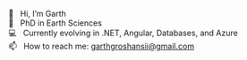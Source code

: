 👋  &nbsp;&nbsp;Hi, I’m Garth <br/>
🌱  &nbsp;&nbsp;PhD in Earth Sciences <br/>
💻  &nbsp;&nbsp;Currently evolving in .NET, Angular, Databases, and Azure <br/>
📫  &nbsp;&nbsp;How to reach me: garthgroshansii@gmail.com <br/>


<!---
ggroshansii/ggroshansii is a ✨ special ✨ repository because its `README.md` (this file) appears on your GitHub profile.
You can click the Preview link to take a look at your changes.
--->
